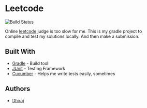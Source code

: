 # Leetcode

[![Build Status](https://travis-ci.com/Dhiraj072/leetcode.svg?branch=master)](https://travis-ci.com/Dhiraj072/leetcode)

Online [leetcode](https://leetcode.com/) judge is too slow for me. This is my gradle project to compile and test my solutions locally. And then make a submission.


## Built With

* [Gradle](https://gradle.org/) - Build tool
* [JUnit](https://junit.org/) - Testing Framework
* [Cucumber](https://cucumber.io/) - Helps me write tests easily, sometimes


## Authors

* [Dhiraj](https://github.com/dhiraj072)

